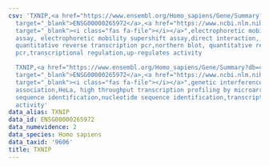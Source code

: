 ```yaml
---
csv: 'TXNIP,<a href="https://www.ensembl.org/Homo_sapiens/Gene/Summary?db=core;g=ENSG00000265972"
  target="_blank">ENSG00000265972</a>,<a href="https://www.ncbi.nlm.nih.gov/pubmed/14766217"
  target="_blank"><i class="fas fa-file"></i></a>",electrophoretic mobility shift
  assay, electrophoretic mobility supershift assay,direct interaction,,northern blot,
  quantitative reverse transcription pcr,northern blot, quantitative reverse transcription
  pcr,transcriptional regulation,up-regulates activity

  TXNIP,<a href="https://www.ensembl.org/Homo_sapiens/Gene/Summary?db=core;g=ENSG00000265972"
  target="_blank">ENSG00000265972</a>,<a href="https://www.ncbi.nlm.nih.gov/pubmed/17216044"
  target="_blank"><i class="fas fa-file"></i></a>",genetic interference,functional
  association,HeLa, high throughput transcription profiling by microarray,nucleotide
  sequence identification,nucleotide sequence identification,transcriptional regulation,up-regulates
  activity'
data_alias: TXNIP
data_id: ENSG00000265972
data_numevidence: 2
data_species: Homo sapiens
data_taxid: '9606'
title: TXNIP
---
```

